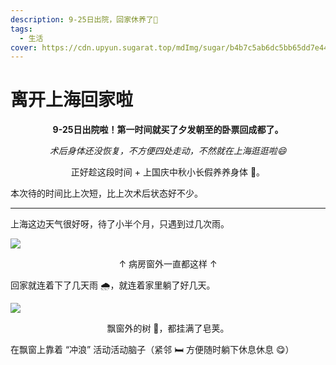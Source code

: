 ```yaml
---
description: 9-25日出院，回家休养了🚄
tags:
  - 生活
cover: https://cdn.upyun.sugarat.top/mdImg/sugar/b4b7c5ab6dc5bb65dd7e44dc483b4eb4
---
```

# 离开上海回家啦

<center>

**9-25日出院啦！第一时间就买了夕发朝至的卧票回成都了。**

*术后身体还没恢复，不方便四处走动，不然就在上海逛逛啦😄*

正好趁这段时间 + 上国庆中秋小长假养养身体 🥳。

</center>

本次待的时间比上次短，比上次术后状态好不少。

---

上海这边天气很好呀，待了小半个月，只遇到过几次雨。

![](https://cdn.upyun.sugarat.top/mdImg/sugar/40f9504a9edaa1e8a351273eb6c42e68)

<center>

↑ 病房窗外一直都这样 ↑

</center>

回家就连着下了几天雨 🌧，就连着家里躺了好几天。

![](https://cdn.upyun.sugarat.top/mdImg/sugar/ebd29af7470ca3c3ae6d52c3195485b2)

<center>

飘窗外的树 🌳，都挂满了皂荚。

</center>

在飘窗上靠着 “冲浪” 活动活动脑子（紧邻 🛏 方便随时躺下休息休息 😋）

